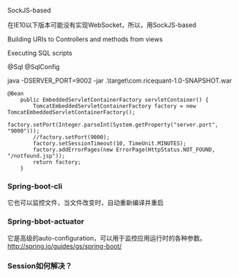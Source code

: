 SockJS-based

在IE10以下版本可能没有实现WebSocket，所以，用SockJS-based


Building URIs to Controllers and methods from views


Executing SQL scripts

@Sql
@SqlConfig


java -DSERVER_PORT=9002 -jar .\target\com.ricequant-1.0-SNAPSHOT.war  
```
@Bean
	public EmbeddedServletContainerFactory servletContainer() {
		TomcatEmbeddedServletContainerFactory factory = new TomcatEmbeddedServletContainerFactory();
		factory.setPort(Integer.parseInt(System.getProperty("server.port", "9000")));
		//factory.setPort(9000);
		factory.setSessionTimeout(10, TimeUnit.MINUTES);
		factory.addErrorPages(new ErrorPage(HttpStatus.NOT_FOUND, "/notfound.jsp"));
		return factory;
	}
```

### Spring-boot-cli  
它也可以监控文件，当文件改变时，自动重新编译并重启


### Spring-bbot-actuator
它是高级的auto-configuration，可以用于监控应用运行时的各种参数。
http://spring.io/guides/gs/spring-boot/


### Session如何解决？  







